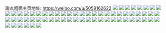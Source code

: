瑜丸粗面主页地址: https://weibo.com/u/5059162622 
![](https://wx4.sinaimg.cn/mw2000/005wnJj8ly1h9e38g1a8oj30u014045d.jpg) 
![](https://wx4.sinaimg.cn/mw2000/005wnJj8ly1h9e38hglfyj30u0141qdp.jpg) 
![](https://wx4.sinaimg.cn/mw2000/005wnJj8ly1h9e38gjw4uj30u0141tnf.jpg) 
![](https://wx4.sinaimg.cn/mw2000/005wnJj8ly1h9e38gzqbdj30u0140k1a.jpg) 
![](https://wx4.sinaimg.cn/mw2000/005wnJj8ly1h9e38h8o85j30u014447a.jpg) 
![](https://wx4.sinaimg.cn/mw2000/005wnJj8ly1h9e38gt033j30u013pgpa.jpg) 
![](https://wx4.sinaimg.cn/mw2000/005wnJj8ly1h9e39vg9wij30u01a7dnf.jpg) 
![](https://wx4.sinaimg.cn/mw2000/005wnJj8ly1gm1an70smaj30u0190dtb.jpg) 
![](https://wx4.sinaimg.cn/mw2000/005wnJj8ly1gk9wbzv2rnj30v90v9135.jpg) 
![](https://wx4.sinaimg.cn/mw2000/005wnJj8ly1gk9wc0m7l8j326m26m7wi.jpg) 
![](https://wx4.sinaimg.cn/mw2000/005wnJj8ly1gk65nhytudj32c03404qq.jpg) 
![](https://wx4.sinaimg.cn/mw2000/005wnJj8ly1gk65njd29rj32c03404qq.jpg) 
![](https://wx4.sinaimg.cn/mw2000/005wnJj8ly1gk65nkryj4j32c03401ky.jpg) 
![](https://wx4.sinaimg.cn/mw2000/005wnJj8ly1gk65nm9dppj32c0340b2a.jpg) 
![](https://wx4.sinaimg.cn/mw2000/005wnJj8ly1gk65nnl7thj32c03407wi.jpg) 
![](https://wx4.sinaimg.cn/mw2000/005wnJj8ly1gk65nowzzhj32c03407wi.jpg) 
![](https://wx4.sinaimg.cn/mw2000/005wnJj8ly1gk65nqa9mhj32c0340b2a.jpg) 
![](https://wx4.sinaimg.cn/mw2000/005wnJj8ly1gk65nrs4htj32c03404qq.jpg) 
![](https://wx4.sinaimg.cn/mw2000/005wnJj8ly1gk65ntd2e4j32c02c07wh.jpg) 
![](https://wx4.sinaimg.cn/mw2000/005wnJj8ly1gj4gljx7o4j32c02c0npd.jpg) 
![](https://wx4.sinaimg.cn/mw2000/005wnJj8ly1gidbbt2kpwj30u00u07be.jpg) 
![](https://wx4.sinaimg.cn/mw2000/005wnJj8ly1gidbbtn8ccj30u00u07be.jpg) 
![](https://wx4.sinaimg.cn/mw2000/005wnJj8ly1gidbbsd2isj30u00u079y.jpg) 
![](https://wx4.sinaimg.cn/mw2000/005wnJj8ly1gidbbui4sxj30u00u07d4.jpg) 
![](https://wx4.sinaimg.cn/mw2000/005wnJj8ly1gidbbvbnkej30u00u0do1.jpg) 
![](https://wx4.sinaimg.cn/mw2000/005wnJj8ly1gidbbw6wvyj30u00u0dmq.jpg) 
![](https://wx4.sinaimg.cn/mw2000/005wnJj8ly1gidbbx75laj30u00u0qa9.jpg) 
![](https://wx4.sinaimg.cn/mw2000/005wnJj8ly1gidbbyvfqxj30u00u012m.jpg) 
![](https://wx4.sinaimg.cn/mw2000/005wnJj8ly1gidbc0gwy8j30u00u0q91.jpg) 
![](https://wx4.sinaimg.cn/mw2000/005wnJj8ly1gid8u51j0tj32vd25ihdu.jpg) 
![](https://wx4.sinaimg.cn/mw2000/005wnJj8ly1gid8u3lgshj33402c0b2a.jpg) 
![](https://wx4.sinaimg.cn/mw2000/005wnJj8ly1ghfr5axv2jj32c0340hdu.jpg) 
![](https://wx4.sinaimg.cn/mw2000/005wnJj8ly1ghfr4xti1ej32c0340b2a.jpg) 
![](https://wx4.sinaimg.cn/mw2000/005wnJj8ly1ghfr4zp2zpj32c0340e82.jpg) 
![](https://wx4.sinaimg.cn/mw2000/005wnJj8ly1ghfr4vox29j32c0340b29.jpg) 
![](https://wx4.sinaimg.cn/mw2000/005wnJj8ly1ghfr533l7oj32c03404qp.jpg) 
![](https://wx4.sinaimg.cn/mw2000/005wnJj8ly1ghfr517jvgj32c0340e82.jpg) 
![](https://wx4.sinaimg.cn/mw2000/005wnJj8ly1ghfr54uillj32c0340b2a.jpg) 
![](https://wx4.sinaimg.cn/mw2000/005wnJj8ly1ghfrdx8grhj32c03407wi.jpg) 
![](https://wx4.sinaimg.cn/mw2000/005wnJj8ly1ghfrdvflt3j32c0340b2a.jpg) 
![](https://wx4.sinaimg.cn/mw2000/005wnJj8ly1ghfr56fsdbj32c03407wi.jpg) 
![](https://wx4.sinaimg.cn/mw2000/005wnJj8ly1ghfr589hdpj32c0340b2a.jpg) 
![](https://wx4.sinaimg.cn/mw2000/005wnJj8ly1ghfrb8h69yj32c0340b29.jpg) 
![](https://wx4.sinaimg.cn/mw2000/005wnJj8ly1ghfrbaj1wnj32c0340b29.jpg) 
![](https://wx4.sinaimg.cn/mw2000/005wnJj8ly1ghfrbcjhloj32c03407wh.jpg) 
![](https://wx4.sinaimg.cn/mw2000/005wnJj8ly1ghfrb6gcetj32c03407wh.jpg) 
![](https://wx4.sinaimg.cn/mw2000/005wnJj8ly1gf8adfmc3nj32c0340u0y.jpg) 
![](https://wx4.sinaimg.cn/mw2000/005wnJj8ly1getevxkhbjj30u013ygs6.jpg) 
![](https://wx4.sinaimg.cn/mw2000/005wnJj8ly1ge9h5v0437j30sg0sgh1d.jpg) 
![](https://wx4.sinaimg.cn/mw2000/005wnJj8ly1ge9h5zbkxcj30u00u0qg7.jpg) 
![](https://wx4.sinaimg.cn/mw2000/005wnJj8ly1ge9h5xbvwzj30sg0sgk79.jpg) 
![](https://wx4.sinaimg.cn/mw2000/005wnJj8ly1ge9h5tfzaej30sg0sgqhq.jpg) 
![](https://wx4.sinaimg.cn/mw2000/005wnJj8ly1g904zshedkj31sg1shnif.jpg) 
![](https://wx4.sinaimg.cn/mw2000/005wnJj8ly1g904zuu9z9j31sg1she3x.jpg) 
![](https://wx4.sinaimg.cn/mw2000/005wnJj8ly1g8mfh7nz7uj31oc2bwnpd.jpg) 
![](https://wx4.sinaimg.cn/mw2000/005wnJj8ly1g8mfgy1ki2j326e1n2qv5.jpg) 
![](https://wx4.sinaimg.cn/mw2000/005wnJj8ly1g72yj80oz3j30u00u043x.jpg) 
![](https://wx4.sinaimg.cn/mw2000/005wnJj8ly1g6k95s42j8j30u0140gxz.jpg) 
![](https://wx4.sinaimg.cn/mw2000/005wnJj8ly1g6k95sn1fmj30u00u077u.jpg) 
![](https://wx4.sinaimg.cn/mw2000/005wnJj8ly1g6k95t8gd4j30u00u0djr.jpg) 
![](https://wx4.sinaimg.cn/mw2000/005wnJj8ly1g6k95uan2dj30u00u0thm.jpg) 
![](https://wx4.sinaimg.cn/mw2000/005wnJj8ly1g0u1o0vq9gj30u00u0b29.jpg) 
![](https://wx4.sinaimg.cn/mw2000/005wnJj8ly1fzyarxknzwj30yi0yihdt.jpg) 
![](https://wx4.sinaimg.cn/mw2000/005wnJj8ly1fu0y1jh4nvj30yi0yiwiv.jpg) 
